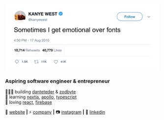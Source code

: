 [![bg][banner]][website]

### Aspiring software engineer & entrepreneur

👨🏼‍💻 building [danteteder][website]  &  [zodbyte][zodbyte]  
🧠 learning [nextjs][next], [apollo][apollo], [typescript][typescript]  
💜 loving [react][react], [firebase][firebase] 

🏡 [website][website] **|** 
⚡ [company][zodbyte] **|** 
📷 [instagram][instagram] **|** 
👔 [linkedin][linkedin]


[banner]: https://raw.githubusercontent.com/danteteder/danteteder/main/banner.png
[react]: http://reactjs.org
[zodbyte]: https://zodbyte.com
[firebase]: https://firebase.google.com
[next]: https://nextjs.org
[typescript]: https://www.typescriptlang.org
[apollo]: https://www.apollographql.com/
[website]: https://danteteder.com
[instagram]: https://instagram.com/zodbyte
[linkedin]: https://linkedin.com/in/dante-teder

<!--
**danteteder/danteteder** is a ✨ _special_ ✨ repository because its `README.md` (this file) appears on your GitHub profile.

Here are some ideas to get you started:

- 🔭 I’m currently working on ...
- 🌱 I’m currently learning ...
- 👯 I’m looking to collaborate on ...
- 🤔 I’m looking for help with ...
- 💬 Ask me about ...
- 📫 How to reach me: ...
- 😄 Pronouns: ...
- ⚡ Fun fact: ...
-->
